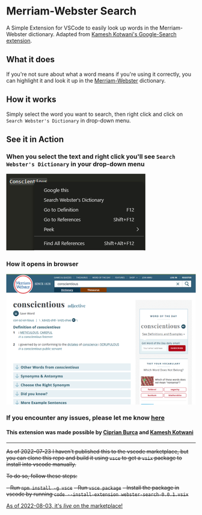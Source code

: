 # Merriam-Webster Search

A Simple Extension for VSCode to easily look up words in the Merriam-Webster dictionary. Adapted from [Kamesh Kotwani's Google-Search extension](https://github.com/kameshkotwani/google-search).

## What it does

If you're not sure about what a word means if you're using it correctly, you can highlight it and look it up in the [Merriam-Webster](https://www.merriam-webster.com/) dictionary.

## How it works

Simply select the word you want to search, then right click and click on `Search Webster's Dictionary` in drop-down menu.

## See it in Action

### When you select the text and right click you'll see `Search Webster's Dictionary` in your drop-down menu

![drop-down-menu](resources/drop-down-menu.png?raw=true)

### How it opens in browser

![browser-query-results](resources/search-results.png?raw=true)

### If you encounter any issues, please let me know [here](https://github.com/sgpicone/webster-search/issues)

#### This extension was made possible by [Ciprian Burca](https://github.com/burcadoruciprian) and [Kamesh Kotwani](https://github.com/kameshkotwani)

---

~~As of 2022-07-23 I haven't published this to the vscode marketplace, but you can clone this repo and build it using `vsce` to get a `vsix` package to install into vscode manually.~~

~~To do so, follow these steps:~~

~~- Run `npm install -g vsce`~~
~~- Run `vsce package`~~
~~- Install the package in vscode by running `code --install-extension webster-search-0.0.1.vsix`~~

[As of 2022-08-03, it's *live* on the marketplace!](https://marketplace.visualstudio.com/items?itemName=loosegoose.webster-search)
